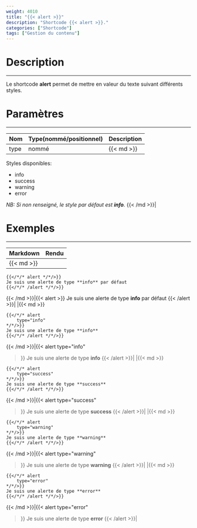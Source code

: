 ```yaml
---
weight: 4010
title: "{{< alert >}}"
description: "Shortcode {{< alert >}}."
categories: ["Shortcode"]
tags: ["Gestion du contenu"]
---
```


# Description
---

Le shortcode **alert** permet de mettre en valeur du texte suivant différents styles.

# Paramètres
---

| Nom | Type(nommé/positionnel) | Description |
| --- | ----------------------- | ----------- |
| type| nommé |{{< md >}}
Styles disponibles:
* info
* success
* warning
* error

*NB: Si non renseigné, le style par défaut est **info**.*
{{< /md >}}|

# Exemples
---

| Markdown | Rendu |
| -------- | ----- |
|{{< md >}}
```
{{</*/* alert */*/>}}
Je suis une alerte de type **info** par défaut
{{</*/* /alert */*/>}}
```
{{< /md >}}|{{< alert >}}
Je suis une alerte de type **info** par défaut
{{< /alert >}}|
|{{< md >}}
```
{{</*/* alert
    type="info"
*/*/>}}
Je suis une alerte de type **info**
{{</*/* /alert */*/>}}
```
{{< /md >}}|{{< alert
    type="info"
>}}
Je suis une alerte de type **info**
{{< /alert >}}|
|{{< md >}}
```
{{</*/* alert
    type="success"
*/*/>}}
Je suis une alerte de type **success**
{{</*/* /alert */*/>}}
```
{{< /md >}}|{{< alert
    type="success"
>}}
Je suis une alerte de type **success**
{{< /alert >}}|
|{{< md >}}
```
{{</*/* alert
    type="warning"
*/*/>}}
Je suis une alerte de type **warning**
{{</*/* /alert */*/>}}
```
{{< /md >}}|{{< alert
    type="warning"
>}}
Je suis une alerte de type **warning**
{{< /alert >}}|
|{{< md >}}
```
{{</*/* alert
    type="error"
*/*/>}}
Je suis une alerte de type **error**
{{</*/* /alert */*/>}}
```
{{< /md >}}|{{< alert
    type="error"
>}}
Je suis une alerte de type **error**
{{< /alert >}}|
